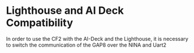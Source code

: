 # Lighthouse and AI Deck Compatibility

In order to use the CF2 with the AI-Deck and the Lighthouse, it is necessary to switch the communication of the GAP8 over the NINA and Uart2